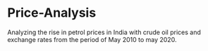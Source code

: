 # Price-Analysis
Analyzing the rise in petrol prices in India with crude oil prices and exchange rates from the period of May 2010 to may 2020. 
